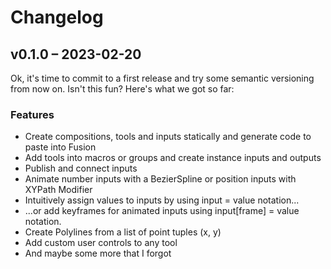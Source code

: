 # Changelog

## v0.1.0 – 2023-02-20

Ok, it's time to commit to a first release and try some semantic versioning from now on. Isn't this fun?
Here's what we got so far:

### Features

- Create compositions, tools and inputs statically and generate code to paste into Fusion
- Add tools into macros or groups and create instance inputs and outputs
- Publish and connect inputs
- Animate number inputs with a BezierSpline or position inputs with XYPath Modifier
- Intuitively assign values to inputs by using input = value notation...
- ...or add keyframes for animated inputs using input[frame] = value notation.
- Create Polylines from a list of point tuples (x, y)
- Add custom user controls to any tool
- And maybe some more that I forgot
